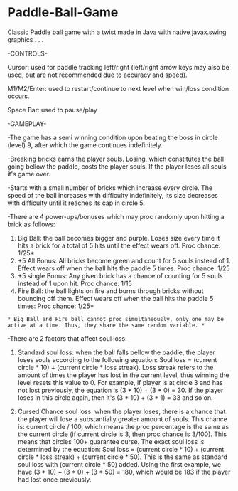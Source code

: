 # Paddle-Ball-Game
Classic Paddle ball game with a twist made in Java with native javax.swing graphics
.
.
.

-CONTROLS-

Cursor: used for paddle tracking left/right (left/right arrow keys may also be used, but are not recommended due to accuracy and speed).

M1/M2/Enter: used to restart/continue to next level when win/loss condition occurs.

Space Bar: used to pause/play

-GAMEPLAY-

-The game has a semi winning condition upon beating the boss in circle (level) 9, after which the game continues indefinitely.

-Breaking bricks earns the player souls. Losing, which constitutes the ball going bellow the paddle, costs the player souls. If the player loses all souls it's game over.

-Starts with a small number of bricks which increase every circle. The speed of the ball increases with difficulty indefinitely, its size decreases with difficulty until it reaches its cap in circle 5.

-There are 4 power-ups/bonuses which may proc randomly upon hitting a brick as follows:

  1. Big Ball: the ball becomes bigger and purple. Loses size every time it hits a brick for a total of 5 hits until the effect wears off. Proc chance: 1/25*
  2. +5 All Bonus: All bricks become green and count for 5 souls instead of 1. Effect wears off when the ball hits the paddle 5 times. Proc chance: 1/25
  3. +5 single Bonus: Any given brick has a chance of counting for 5 souls instead of 1 upon hit. Proc chance: 1/15
  4. Fire Ball: the ball lights on fire and burns through bricks without bouncing off them. Effect wears off when the ball hits the paddle 5 times: Proc chance: 1/25*
    
    * Big Ball and Fire ball cannot proc simultaneously, only one may be active at a time. Thus, they share the same random variable. *
    
-There are 2 factors that affect soul loss:

  1. Standard soul loss: when the ball falls bellow the paddle, the player loses souls according to the following equation: Soul loss = (current circle * 10) + (current circle * loss streak). Loss streak refers to the amount of times the player has lost in the current level, thus winning the level resets this value to 0. For example, if player is at circle 3 and has not lost previously, the equation is (3 * 10) + (3 * 0) = 30. If the player loses in this circle again, then it's (3 * 10) + (3 * 1) = 33 and so on.

  2. Cursed Chance soul loss: when the player loses, there is a chance that the player will lose a substantially greater amount of souls. This chance is: current circle / 100, which means the proc percentage is the same as the current circle (if current circle is 3, then proc chance is 3/100). This means that circles 100+ guarantee curse. The exact soul loss is determined by the equation: Soul loss = (current circle * 10) + (current circle * loss streak) + (current circle * 50). This is the same as standard soul loss with (current circle * 50) added. Using the first example, we have (3 * 10) + (3 * 0) + (3 * 50) = 180, which would be 183 if the player had lost once previously.
